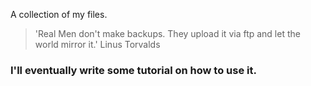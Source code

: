 A collection of my files.

> 'Real Men don't make backups. They upload it via ftp and let the world mirror it.'
> Linus Torvalds

### I'll eventually write some tutorial on how to use it.
